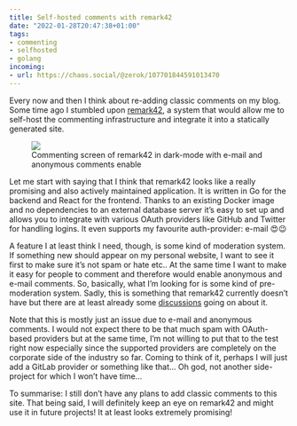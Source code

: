 ```yaml
---
title: Self-hosted comments with remark42
date: "2022-01-28T20:47:38+01:00"
tags:
- commenting
- selfhosted
- golang
incoming:
- url: https://chaos.social/@zerok/107701844591013470
---
```


Every now and then I think about re-adding classic comments on my blog. Some time ago I stumbled upon [remark42](https://github.com/umputun/remark42), a system that would allow me to self-host the commenting infrastructure and integrate it into a statically generated site. 

<figure><img src="/media/2022/Screenshot%202022-01-28%20at%2020.27.24.png"><figcaption>Commenting screen of remark42 in dark-mode with e-mail and anonymous comments enable</figcaption></figure>

Let me start with saying that I think that remark42 looks like a really promising and also actively maintained application. It is written in Go for the backend and React for the frontend. Thanks to an existing Docker image and no dependencies to an external database server it’s easy to set up and allows you to integrate with various OAuth providers like GitHub and Twitter for handling logins. It even supports my favourite auth-provider: e-mail 😍😉

A feature I at least think I need, though, is some kind of moderation system. If something new should appear on my personal website, I want to see it first to make sure it’s not spam or hate etc.. At the same time I want to make it easy for people to comment and therefore would enable anonymous and e-mail comments. So, basically, what I’m looking for is some kind of pre-moderation system. Sadly, this is something that remark42 currently doesn’t have but there are at least already some [discussions](https://github.com/umputun/remark42/discussions/1236) going on about it.

Note that this is mostly just an issue due to e-mail and anonymous comments. I would not expect there to be that much spam with OAuth-based providers but at the same time, I’m not willing to put that to the test right now especially since the supported providers are completely on the corporate side of the industry so far. Coming to think of it, perhaps I will just add a GitLab provider or something like that… Oh god, not another side-project for which I won’t have time…

To summarise: I still don’t have any plans to add classic comments to this site. That being said, I will definitely keep an eye on remark42 and might use it in future projects! It at least looks extremely promising!
